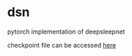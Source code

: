 # dsn
pytorch implementation of deepsleepnet

checkpoint file can be accessed [here](https://drive.google.com/file/d/18iQRqUccYhpKo-WLEW9_4aDaBdShW5ai/view?usp=sharing)
